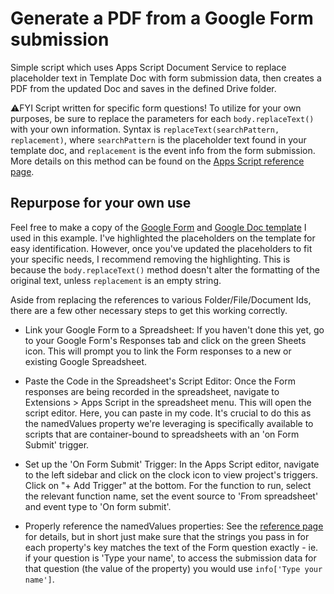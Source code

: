 # Generate a PDF from a Google Form submission

Simple script which uses Apps Script Document Service to replace placeholder text in Template Doc with form submission data, then creates a PDF from the updated Doc and saves in the defined Drive folder.

:warning:FYI Script written for specific form questions! To utilize for your own purposes, be sure to replace the parameters for each `body.replaceText()` with your own information. Syntax is `replaceText(searchPattern, replacement)`, where `searchPattern` is the placeholder text found in your template doc, and `replacement` is the event info from the form submission. More details on this method can be found on the [Apps Script reference page](https://developers.google.com/apps-script/reference/document/body#replacetextsearchpattern,-replacement).

## Repurpose for your own use

Feel free to make a copy of the [Google Form](https://docs.google.com/forms/d/1-Qh6EvE5XbgnESulS1Qrzc1Gsp2y_WD4yjBXNu658qo/copy) and [Google Doc template](https://docs.google.com/document/d/1fwnfJGEN8ZbT61EbA6eGlPZzt7wPXAvAu1laMd2vCC4/copy) I used in this example. I've highlighted the placeholders on the template for easy identification. However, once you've updated the placeholders to fit your specific needs, I recommend removing the highlighting. This is because the `body.replaceText()` method doesn't alter the formatting of the original text, unless `replacement` is an empty string.

Aside from replacing the references to various Folder/File/Document Ids, there are a few other necessary steps to get this working correctly.

- Link your Google Form to a Spreadsheet: If you haven't done this yet, go to your Google Form's Responses tab and click on the green Sheets icon. This will prompt you to link the Form responses to a new or existing Google Spreadsheet.

- Paste the Code in the Spreadsheet's Script Editor: Once the Form responses are being recorded in the spreadsheet, navigate to Extensions > Apps Script in the spreadsheet menu. This will open the script editor. Here, you can paste in my code. It's crucial to do this as the namedValues property we're leveraging is specifically available to scripts that are container-bound to spreadsheets with an 'on Form Submit' trigger.

- Set up the 'On Form Submit' Trigger: In the Apps Script editor, navigate to the left sidebar and click on the clock icon to view project's triggers. Click on "+ Add Trigger" at the bottom. For the function to run, select the relevant function name, set the event source to 'From spreadsheet' and event type to 'On form submit'.
- Properly reference the namedValues properties: See the [reference page](https://developers.google.com/apps-script/guides/triggers/events#form-submit_1) for details, but in short just make sure that the strings you pass in for each property's key matches the text of the Form question exactly - ie. if your question is 'Type your name', to access the submission data for that question (the value of the property) you would use `info['Type your name']`.
